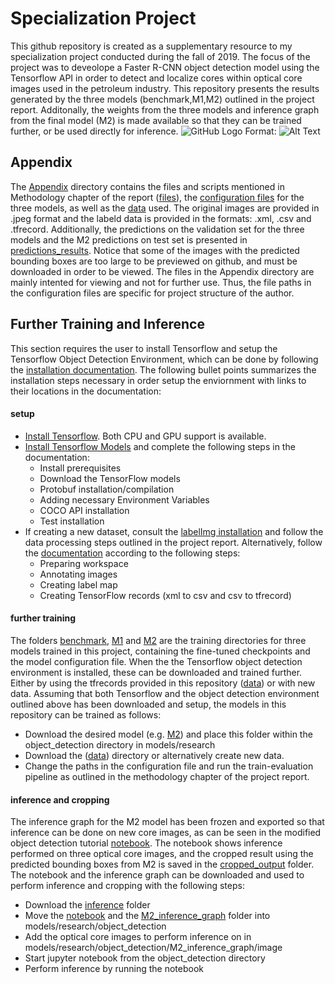 # Specialization Project
This github repository is created as a supplementary resource to my specialization project conducted during the fall of 2019. The focus of the project was to deveolope a Faster R-CNN object detection model using the Tensorflow API in order to detect and localize cores within optical core images used in the petroleum industry. This repository presents the results generated by the three models (benchmark,M1,M2) outlined in the project report. Additonally, the weights from the three models and inference graph from the final model (M2) is made available so that they can be trained further, or be used directly for inference. 
![GitHub Logo](/Appendix/prediction_results/test_img_M2/test_img_M2_0.jpg)
Format: ![Alt Text](url)
## Appendix
The [Appendix](Appendix) directory contains the files and scripts mentioned in Methodology chapter of the report ([files](Appendix/scripts)), the [configuration files](Appendix/configuration_files) for the three models, as well as the [data](Appendix/data) used. The original images are provided in .jpeg format and the labeld data is provided in the formats: .xml, .csv and .tfrecord. Additionally, the predictions on the validation set for the three models and the M2 predictions on test set is presented in [predictions_results](Appendix/predictions_results). Notice that some of the images with the predicted bounding boxes are too large to be previewed on github, and must be downloaded in order to be viewed.
The files in the Appendix directory are mainly intented for viewing and not for further use. Thus, the file paths in the configuration files are specific for project structure of the author. 
## Further Training and Inference
This section requires the user to install Tensorflow and setup the Tensorflow Object Detection Environment, which can be done by following the [installation documentation](https://tensorflow-object-detection-api-tutorial.readthedocs.io/en/latest/index.html). The following bullet points summarizes the installation steps necessary in order setup the enviornment with links to their locations in the documentation:

#### setup
* [Install Tensorflow](https://tensorflow-object-detection-api-tutorial.readthedocs.io/en/latest/install.html#tensorflow-installation). Both CPU and GPU support is available.
* [Install Tensorflow Models](https://tensorflow-object-detection-api-tutorial.readthedocs.io/en/latest/install.html#tensorflow-models-installation) and complete the following steps in the documentation:
  * Install prerequisites
  * Download the TensorFlow models
  * Protobuf installation/compilation
  * Adding necessary Environment Variables
  * COCO API installation
  * Test installation
* If creating a new dataset, consult the [labelImg installation](https://tensorflow-object-detection-api-tutorial.readthedocs.io/en/latest/install.html#labelimg-installation) and follow the data processing steps outlined in the project report. Alternatively, follow the [documentation](https://tensorflow-object-detection-api-tutorial.readthedocs.io/en/latest/training.html) according to the following steps:
  * Preparing workspace
  * Annotating images
  * Creating label map
  * Creating TensorFlow records (xml to csv and csv to tfrecord)

#### further training
The folders [benchmark](benchmark), [M1](M1) and [M2](M2) are the training directories for three models trained in this project, containing the fine-tuned checkpoints and the model configuration file. When the the Tensorflow object detection environment is installed, these can be downloaded and trained further. Either by using the tfrecords provided in this repository ([data](data)) or with new data. 
Assuming that both Tensorflow and the object detection environment outlined above has been downloaded and setup, the models in this repository can be trained as follows:

  * Download the desired model (e.g. [M2](M2)) and place this folder within the object_detection directory in models/research
  * Download the ([data](data)) directory or alternatively create new data. 
  * Change the paths in the configuration file and run the train-evaluation pipeline as outlined in the methodology chapter of the project report.
  
#### inference and cropping
The inference graph for the M2 model has been frozen and exported so that inference can be done on new core images, as can be seen in the modified object detection tutorial [notebook](inference/object_detection_tutorial_modified.ipynb). The notebook shows inference performed on three optical core images, and the cropped result using the predicted bounding boxes from M2 is saved in the [cropped_output](inference/M2_inference_graph/cropped_output) folder. The notebook and the inference graph can be downloaded and used to perform inference and cropping with the following steps:

  * Download the [inference](inference) folder
  * Move the [notebook](inference/object_detection_tutorial_modified.ipynb) and the [M2_inference_graph](inference/M2_inference_graph) folder into models/research/object_detection
  * Add the optical core images to perform inference on in models/research/object_detection/M2_inference_graph/image
  * Start jupyter notebook from the object_detection directory
  * Perform inference by running the notebook


  

  
